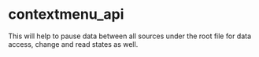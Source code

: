 # contextmenu_api
This will help to pause data between all sources under the root file for data access, change and read states as well.
